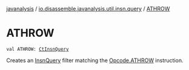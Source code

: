 [javanalysis](../index.md) / [io.disassemble.javanalysis.util.insn.query](index.md) / [ATHROW](./-a-t-h-r-o-w.md)

# ATHROW

`val ATHROW: `[`CtInsnQuery`](-ct-insn-query/index.md)

Creates an [InsnQuery](-insn-query/index.md) filter matching the [Opcode.ATHROW](#) instruction.

